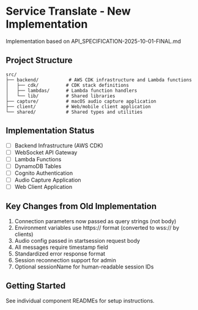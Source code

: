 # Service Translate - New Implementation

Implementation based on API_SPECIFICATION-2025-10-01-FINAL.md

## Project Structure

```
src/
├── backend/           # AWS CDK infrastructure and Lambda functions
│   ├── cdk/          # CDK stack definitions
│   ├── lambdas/      # Lambda function handlers
│   └── lib/          # Shared libraries
├── capture/          # macOS audio capture application
├── client/           # Web/mobile client application
└── shared/           # Shared types and utilities
```

## Implementation Status

- [ ] Backend Infrastructure (AWS CDK)
- [ ] WebSocket API Gateway
- [ ] Lambda Functions
- [ ] DynamoDB Tables
- [ ] Cognito Authentication
- [ ] Audio Capture Application
- [ ] Web Client Application

## Key Changes from Old Implementation

1. Connection parameters now passed as query strings (not body)
2. Environment variables use https:// format (converted to wss:// by clients)
3. Audio config passed in startsession request body
4. All messages require timestamp field
5. Standardized error response format
6. Session reconnection support for admin
7. Optional sessionName for human-readable session IDs

## Getting Started

See individual component READMEs for setup instructions.
